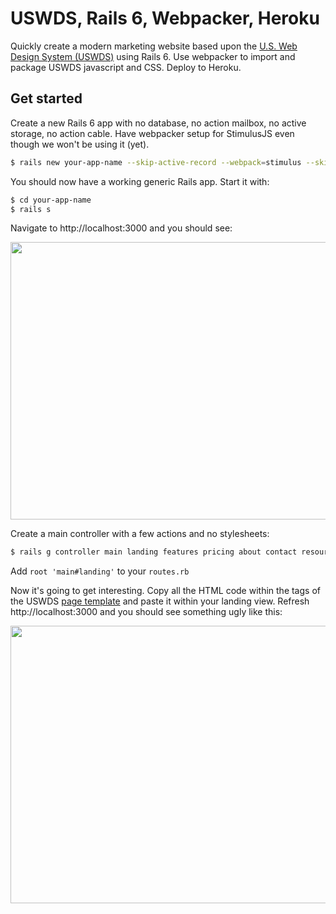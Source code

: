 # USWDS, Rails 6, Webpacker, Heroku

Quickly create a modern marketing website based upon the [U.S. Web Design System (USWDS)](https://designsystem.digital.gov/) using
Rails 6. Use webpacker to import and package USWDS javascript and CSS.  Deploy to Heroku.

## Get started

Create a new Rails 6 app with no database, no action mailbox, no active storage, no action cable. Have webpacker setup for StimulusJS even though we won't be using it (yet).
```bash
$ rails new your-app-name --skip-active-record --webpack=stimulus --skip-action-mailbox --skip-active-storage --skip-action-cable
```
You should now have a working generic Rails app.  Start it with:
```bash
$ cd your-app-name
$ rails s
```
Navigate to http://localhost:3000 and you should see:

<p align="center">
  <img width="520" height="444" src="https://vaxcalc.s3.amazonaws.com/images/uswds/1.png">
</p>

Create a main controller with a few actions and no stylesheets:
```bash
$ rails g controller main landing features pricing about contact resources --no-stylesheets
```

Add ```root 'main#landing'``` to your ```routes.rb``` 

Now it's going to get interesting.  Copy all the HTML code within the <body></body> tags of the USWDS [page template](https://federalist-3b6ba08e-0df4-44c9-ac73-6fc193b0e19c.app.cloud.gov/preview/uswds/uswds/release-2.7.0/components/preview/layout--landing.html) and paste it within your landing view.  Refresh http://localhost:3000 and you should see something ugly like this:

<p align="center">
  <img width="520" height="444" src="https://vaxcalc.s3.amazonaws.com/images/uswds/2.png">
</p>


